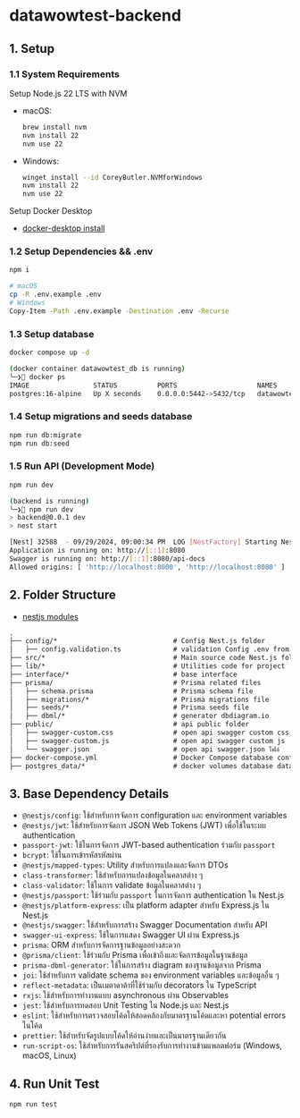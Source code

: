 
# datawowtest-backend

## 1. Setup

### 1.1 System Requirements

Setup Node.js 22 LTS with NVM
- macOS:  
  ```sh
  brew install nvm
  nvm install 22
  nvm use 22
  ```

- Windows:  
  ```sh
  winget install --id CoreyButler.NVMforWindows
  nvm install 22
  nvm use 22
  ```
Setup Docker Desktop
- [docker-desktop install](https://www.docker.com/products/docker-desktop/)

### 1.2 Setup Dependencies && .env

```sh
npm i

# macOS
cp -R .env.example .env
# Windows
Copy-Item -Path .env.example -Destination .env -Recurse
```

### 1.3 Setup database

```sh
docker compose up -d

(docker container datawowtest_db is running)
╰─❯ docker ps
IMAGE                STATUS          PORTS                    NAMES
postgres:16-alpine   Up X seconds    0.0.0.0:5442->5432/tcp   datawowtest_db
```

### 1.4 Setup migrations and seeds database

```sh
npm run db:migrate
npm run db:seed
```

### 1.5 Run API (Development Mode)

```sh
npm run dev

(backend is running)
╰─❯ npm run dev
> backend@0.0.1 dev
> nest start

[Nest] 32588  - 09/29/2024, 09:00:34 PM  LOG [NestFactory] Starting Nest application...
Application is running on: http://[::1]:8080
Swagger is running on: http://[::1]:8080/api-docs
Allowed origins: [ 'http://localhost:8000', 'http://localhost:8080' ]
```

## 2. Folder Structure

- [nestjs modules](https://docs.nestjs.com/modules)
```txt
.                   
├── config/*                             # Config Nest.js folder
│   ├── config.validation.ts             # validation Config .env from Joi on start api
├── src/*                                # Main source code Nest.js folder
├── lib/*                                # Utilities code for project
├── interface/*                          # base interface
├── prisma/                              # Prisma related files
│   ├── schema.prisma                    # Prisma schema file
│   ├── migrations/*                     # Prisma migrations file
│   ├── seeds/*                          # Prisma seeds file
│   ├── dbml/*                           # generator dbdiagram.io
├── public/                              # api public folder
│   ├── swagger-custom.css               # open api swagger custom css
│   ├── swagger-custom.js                # open api swagger custom js
│   └── swagger.json                     # open api swagger.json ไฟล์
├── docker-compose.yml                   # Docker Compose database configuration
├── postgres_data/*                      # docker volumes database data

```

## 3. Base Dependency Details

- `@nestjs/config`: ใช้สำหรับการจัดการ configuration และ environment variables
- `@nestjs/jwt`: ใช้สำหรับการจัดการ JSON Web Tokens (JWT) เพื่อใช้ในระบบ authentication
- `passport-jwt`: ใช้ในการจัดการ JWT-based authentication ร่วมกับ `passport`
- `bcrypt`: ใช้ในการเข้ารหัสรหัสผ่าน
- `@nestjs/mapped-types`: Utility สำหรับการแปลงและจัดการ DTOs
- `class-transformer`: ใช้สำหรับการแปลงข้อมูลในคลาสต่าง ๆ
- `class-validator`: ใช้ในการ validate ข้อมูลในคลาสต่าง ๆ
- `@nestjs/passport`: ใช้ร่วมกับ `passport` ในการจัดการ authentication ใน Nest.js
- `@nestjs/platform-express`: เป็น platform adapter สำหรับ Express.js ใน Nest.js
- `@nestjs/swagger`: ใช้สำหรับการสร้าง Swagger Documentation สำหรับ API
- `swagger-ui-express`: ใช้ในการแสดง Swagger UI ผ่าน Express.js
- `prisma`: ORM สำหรับการจัดการฐานข้อมูลอย่างสะดวก
- `@prisma/client`: ใช้ร่วมกับ Prisma เพื่อเข้าถึงและจัดการข้อมูลในฐานข้อมูล
- `prisma-dbml-generator`: ใช้ในการสร้าง diagram ของฐานข้อมูลจาก Prisma 
- `joi`: ใช้สำหรับการ validate schema ของ environment variables และข้อมูลอื่น ๆ
- `reflect-metadata`: เป็นเมตาดาต้าที่ใช้ร่วมกับ decorators ใน TypeScript
- `rxjs`: ใช้สำหรับการทำงานแบบ asynchronous ผ่าน Observables
- `jest`: ใช้สำหรับการทดสอบ Unit Testing ใน Node.js และ Nest.js
- `eslint`: ใช้สำหรับการตรวจสอบโค้ดให้สอดคล้องกับมาตรฐานโค้ดและหา potential errors ในโค้ด
- `prettier`: ใช้สำหรับจัดรูปแบบโค้ดให้อ่านง่ายและเป็นมาตรฐานเดียวกัน
- `run-script-os`: ใช้สำหรับการรันสคริปต์ที่รองรับการทำงานข้ามแพลตฟอร์ม (Windows, macOS, Linux)

## 4. Run Unit Test

```sh
npm run test
```

